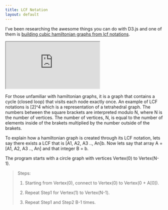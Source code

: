 ```yaml
---
title: LCF Notation
layout: default
---
```


I've been researching the awesome things you can do with D3.js and one of them is [building cubic hamiltonian graphs from lcf notations](http://christophermanning.org/projects/building-cubic-hamiltonian-graphs-from-lcf-notation/).

<iframe src="http://christophermanning.org/gists/1703449/#/[4]8/0/0" marginwidth="100" marginheight="100" scrolling="no"></iframe>

For those unfamiliar with hamiltonian graphs, it is a graph that contains a cycle (closed loop) that visits each node exactly once. An example of LCF notations is [2]\^4 which is a representation of a tetrahedral graph. The numbers between the square brackets are interpreted modulo N, where N is the number of vertices. The number of vertices, N, is equal to the number of elements inside of the brakets multiplied by the number outside of the brakets.

To explain how a hamiltonian graph is created through its LCF notation, lets say there exists a LCF that is [A1, A2, A3 .., An]b. Now lets say that array A = [A1, A2, A3 .., An] and that integer B = b.

The program starts with a circle graph with vertices Vertex(0) to Vertex(N-1).

> Steps:
>
> 1) Starting from Vertex(0), connect to Vertex(0) to Vertex(0 + A[0]).
>
> 2) Repeat Step1 for Vertex(1) to Vertex(N-1).
>
> 3) Repeat Step1 and Step2 B-1 times.